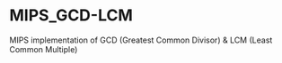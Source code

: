 # MIPS_GCD-LCM
MIPS implementation of GCD (Greatest Common Divisor) &amp; LCM (Least Common Multiple)
